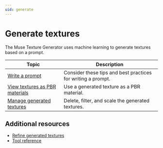 ```yaml
---
uid: generate
---
```


# Generate textures

The Muse Texture Generator uses machine learning to generate textures based on a prompt.

| Topic | Description |
| --- | --- |
| [Write a prompt](xref:write-prompt) | Consider these tips and best practices for writing a prompt. |
| [View textures as PBR materials](xref:view-as-pbr)| Use a generated texture as a PBR material. |
| [Manage generated textures](xref:manage-textures) | Delete, filter, and scale the generated textures. |

## Additional resources

* [Refine generated textures](xref:refine)
* [Tool reference](xref:tool-reference)


